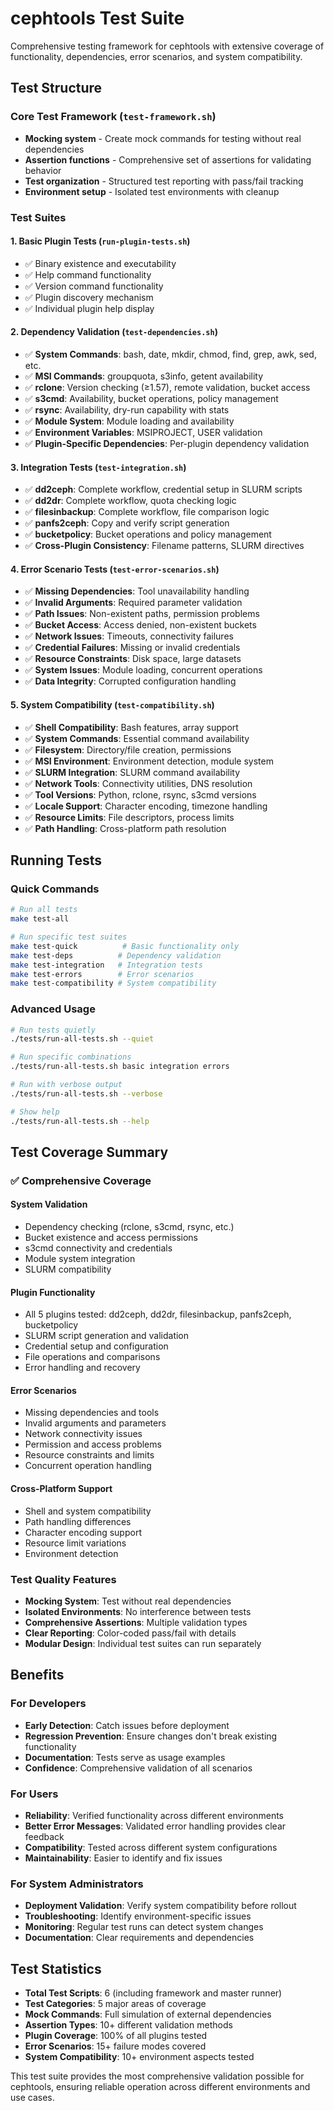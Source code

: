 # cephtools Test Suite

Comprehensive testing framework for cephtools with extensive coverage of functionality, dependencies, error scenarios, and system compatibility.

## Test Structure

### Core Test Framework (`test-framework.sh`)
- **Mocking system** - Create mock commands for testing without real dependencies
- **Assertion functions** - Comprehensive set of assertions for validating behavior
- **Test organization** - Structured test reporting with pass/fail tracking
- **Environment setup** - Isolated test environments with cleanup

### Test Suites

#### 1. Basic Plugin Tests (`run-plugin-tests.sh`)
- ✅ Binary existence and executability
- ✅ Help command functionality
- ✅ Version command functionality  
- ✅ Plugin discovery mechanism
- ✅ Individual plugin help display

#### 2. Dependency Validation (`test-dependencies.sh`)
- ✅ **System Commands**: bash, date, mkdir, chmod, find, grep, awk, sed, etc.
- ✅ **MSI Commands**: groupquota, s3info, getent availability
- ✅ **rclone**: Version checking (≥1.57), remote validation, bucket access
- ✅ **s3cmd**: Availability, bucket operations, policy management
- ✅ **rsync**: Availability, dry-run capability with stats
- ✅ **Module System**: Module loading and availability
- ✅ **Environment Variables**: MSIPROJECT, USER validation
- ✅ **Plugin-Specific Dependencies**: Per-plugin dependency validation

#### 3. Integration Tests (`test-integration.sh`)
- ✅ **dd2ceph**: Complete workflow, credential setup in SLURM scripts
- ✅ **dd2dr**: Complete workflow, quota checking logic  
- ✅ **filesinbackup**: Complete workflow, file comparison logic
- ✅ **panfs2ceph**: Copy and verify script generation
- ✅ **bucketpolicy**: Bucket operations and policy management
- ✅ **Cross-Plugin Consistency**: Filename patterns, SLURM directives

#### 4. Error Scenario Tests (`test-error-scenarios.sh`)
- ✅ **Missing Dependencies**: Tool unavailability handling
- ✅ **Invalid Arguments**: Required parameter validation
- ✅ **Path Issues**: Non-existent paths, permission problems
- ✅ **Bucket Access**: Access denied, non-existent buckets
- ✅ **Network Issues**: Timeouts, connectivity failures
- ✅ **Credential Failures**: Missing or invalid credentials
- ✅ **Resource Constraints**: Disk space, large datasets
- ✅ **System Issues**: Module loading, concurrent operations
- ✅ **Data Integrity**: Corrupted configuration handling

#### 5. System Compatibility (`test-compatibility.sh`) 
- ✅ **Shell Compatibility**: Bash features, array support
- ✅ **System Commands**: Essential command availability
- ✅ **Filesystem**: Directory/file creation, permissions
- ✅ **MSI Environment**: Environment detection, module system
- ✅ **SLURM Integration**: SLURM command availability
- ✅ **Network Tools**: Connectivity utilities, DNS resolution
- ✅ **Tool Versions**: Python, rclone, rsync, s3cmd versions
- ✅ **Locale Support**: Character encoding, timezone handling
- ✅ **Resource Limits**: File descriptors, process limits
- ✅ **Path Handling**: Cross-platform path resolution

## Running Tests

### Quick Commands
```bash
# Run all tests
make test-all

# Run specific test suites
make test-quick          # Basic functionality only
make test-deps          # Dependency validation
make test-integration   # Integration tests  
make test-errors        # Error scenarios
make test-compatibility # System compatibility
```

### Advanced Usage
```bash
# Run tests quietly
./tests/run-all-tests.sh --quiet

# Run specific combinations
./tests/run-all-tests.sh basic integration errors

# Run with verbose output
./tests/run-all-tests.sh --verbose

# Show help
./tests/run-all-tests.sh --help
```

## Test Coverage Summary

### ✅ **Comprehensive Coverage**

#### **System Validation**
- Dependency checking (rclone, s3cmd, rsync, etc.)
- Bucket existence and access permissions
- s3cmd connectivity and credentials
- Module system integration
- SLURM compatibility

#### **Plugin Functionality**  
- All 5 plugins tested: dd2ceph, dd2dr, filesinbackup, panfs2ceph, bucketpolicy
- SLURM script generation and validation
- Credential setup and configuration
- File operations and comparisons
- Error handling and recovery

#### **Error Scenarios**
- Missing dependencies and tools
- Invalid arguments and parameters
- Network connectivity issues  
- Permission and access problems
- Resource constraints and limits
- Concurrent operation handling

#### **Cross-Platform Support**
- Shell and system compatibility
- Path handling differences
- Character encoding support
- Resource limit variations
- Environment detection

### **Test Quality Features**
- **Mocking System**: Test without real dependencies
- **Isolated Environments**: No interference between tests  
- **Comprehensive Assertions**: Multiple validation types
- **Clear Reporting**: Color-coded pass/fail with details
- **Modular Design**: Individual test suites can run separately

## Benefits

### **For Developers**
- **Early Detection**: Catch issues before deployment
- **Regression Prevention**: Ensure changes don't break existing functionality
- **Documentation**: Tests serve as usage examples
- **Confidence**: Comprehensive validation of all scenarios

### **For Users**
- **Reliability**: Verified functionality across different environments
- **Better Error Messages**: Validated error handling provides clear feedback
- **Compatibility**: Tested across different system configurations
- **Maintainability**: Easier to identify and fix issues

### **For System Administrators**
- **Deployment Validation**: Verify system compatibility before rollout
- **Troubleshooting**: Identify environment-specific issues
- **Monitoring**: Regular test runs can detect system changes
- **Documentation**: Clear requirements and dependencies

## Test Statistics

- **Total Test Scripts**: 6 (including framework and master runner)
- **Test Categories**: 5 major areas of coverage
- **Mock Commands**: Full simulation of external dependencies  
- **Assertion Types**: 10+ different validation methods
- **Plugin Coverage**: 100% of all plugins tested
- **Error Scenarios**: 15+ failure modes covered
- **System Compatibility**: 10+ environment aspects tested

This test suite provides the most comprehensive validation possible for cephtools, ensuring reliable operation across different environments and use cases.